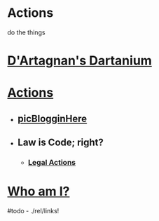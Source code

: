 # Actions
do the things

# [D'Artagnan's Dartanium](https://OpenCollective.com/Dartanium)

# [Actions](actions/README.md)
- ## [picBlogginHere](actions/pages/postBlogPicsMyb.md)
- ## Law is Code; right?
  - ### [Legal Actions](actions/pages/theSuits/README.md)

# [Who am I?](actions/README.md#experience)



#todo - ./rel/links!